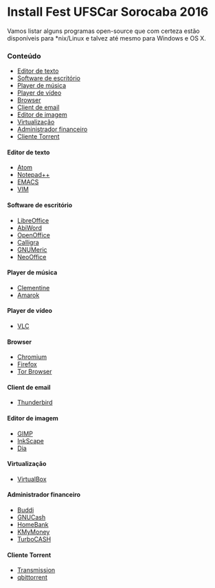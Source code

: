 # Install Fest UFSCar Sorocaba 2016

Vamos listar alguns programas open-source que com certeza estão disponíveis para *nix/Linux e talvez até mesmo para Windows e OS X.

### Conteúdo
- [Editor de texto](#editor-de-texto)
- [Software de escritório](#ferramenta-office)
- [Player de música](#player-de-musica)
- [Player de vídeo](#player-de-video)
- [Browser](#browser)
- [Client de email](#client-de-email)
- [Editor de imagem](#editor-de-imagem)
- [Virtualização](#virtualizacao)
- [Administrador financeiro](#administrador-financeiro)
- [Cliente Torrent](#cliente-torrent)

#### Editor de texto

- [Atom]
- [Notepad++]
- [EMACS]
- [VIM]

#### Software de escritório

- [LibreOffice]
- [AbiWord]
- [OpenOffice]
- [Calligra]
- [GNUMeric]
- [NeoOffice]

#### Player de música

- [Clementine]
- [Amarok]

#### Player de vídeo

- [VLC]

#### Browser

- [Chromium]
- [Firefox]
- [Tor Browser]

#### Client de email

- [Thunderbird]

#### Editor de imagem

- [GIMP]
- [InkScape]
- [Dia]

#### Virtualização

- [VirtualBox]

#### Administrador financeiro

- [Buddi]
- [GNUCash]
- [HomeBank]
- [KMyMoney]
- [TurboCASH]

#### Cliente Torrent
- [Transmission]
- [qbittorrent]

[atom]: https://atom.io/
[notepad++]: https://notepad-plus-plus.org/
[emacs]: https://www.gnu.org/software/emac/
[vim]: http://www.vim.org/about.ph/psui

[libreoffice]: https://www.libreoffice.org/
[abiword]: http://www.abisource.com/
[openoffice]: http://www.openoffice.org/
[calligra]: https://www.calligra.org/
[gnumeric]: http://www.gnumeric.org/
[neooffice]: http://www.neooffice.org/neojava/en/index.php

[clementine]: https://www.clementine-player.org
[amarok]: https://amarok.kde.org/

[VLC]: http://www.videolan.org/vlc/

[chromium]: https://www.chromium.org/getting-involved/download-chromium
[firefox]: https://www.mozilla.org/firefox/new/
[tor browser]: https://www.torproject.org/projects/torbrowser.html.en

[thunderbird]: https://www.mozilla.org/thunderbird/

[gimp]: https://www.gimp.org/
[inkscape]: https://inkscape.org/
[dia]: https://wiki.gnome.org/Apps/Dia

[virtualbox]: https://www.virtualbox.org/

[buddi]: http://buddi.digitalcave.ca/
[gnucash]: http://www.gnucash.org/
[homebank]: http://homebank.free.fr/index.php
[kmymoney]: http://kmymoney2.sourceforge.net/index-home.html
[turbocash]: http://www.turbocashuk.com/

[transmission]: http://www.transmissionbt.com/
[qbittorrent]: http://www.qbittorrent.org/
